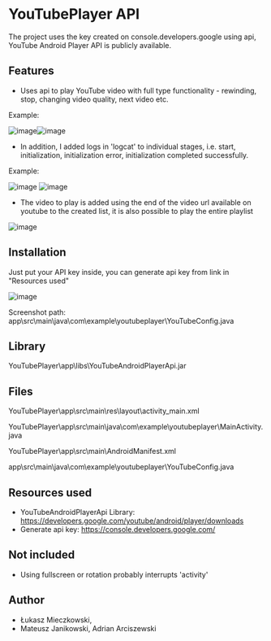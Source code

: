 
# YouTubePlayer API

The project uses the key created on console.developers.google using api,
YouTube Android Player API is publicly available.

## Features

* Uses api to play YouTube video with full type functionality - rewinding, stop, changing video quality, next video etc.

Example: 

![image](https://user-images.githubusercontent.com/63904223/79636564-db170900-8178-11ea-98d3-68d23db799a3.png)![image](https://user-images.githubusercontent.com/63904223/79636588-0b5ea780-8179-11ea-9ff4-47b67f1fa88f.png)

* In addition, I added logs in 'logcat' to individual stages, i.e. start, initialization, initialization error, initialization completed successfully.

Example: 

![image](https://user-images.githubusercontent.com/63904223/79636652-a35c9100-8179-11ea-8288-0e90b85f21be.png)
![image](https://user-images.githubusercontent.com/63904223/79636690-d2730280-8179-11ea-8d3b-1bb613f35007.png)

* The video to play is added using the end of the video url available on youtube to the created list, it is also possible to play the entire playlist

![image](https://user-images.githubusercontent.com/63904223/79636715-fc2c2980-8179-11ea-8bd5-4d20bfef1eb5.png)


## Installation
Just put your API key inside, you can generate api key from link in "Resources used"

![image](https://user-images.githubusercontent.com/63904223/79636751-3dbcd480-817a-11ea-9f85-ca842679ceef.png)

Screenshot path: app\src\main\java\com\example\youtubeplayer\YouTubeConfig.java

## Library

YouTubePlayer\app\libs\YouTubeAndroidPlayerApi.jar



## Files

YouTubePlayer\app\src\main\res\layout\activity_main.xml

YouTubePlayer\app\src\main\java\com\example\youtubeplayer\MainActivity.java

YouTubePlayer\app\src\main\AndroidManifest.xml

app\src\main\java\com\example\youtubeplayer\YouTubeConfig.java


## Resources used

* YouTubeAndroidPlayerApi Library: https://developers.google.com/youtube/android/player/downloads
* Generate api key: https://console.developers.google.com/

## Not included

  * Using fullscreen or rotation probably interrupts 'activity'


## Author

* Łukasz Mieczkowski,
* Mateusz Janikowski, Adrian Arciszewski
